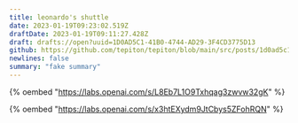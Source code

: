 ```yaml
---
title: leonardo's shuttle
date: 2023-01-19T09:23:02.519Z
draftDate: 2023-01-19T09:11:27.428Z
draft: drafts://open?uuid=1D0AD5C1-41B0-4744-AD29-3F4CD3775D13
github: https://github.com/tepiton/tepiton/blob/main/src/posts/1d0ad5c1-41b0-4744-ad29-3f4cd3775d13.md
newlines: false
summary: "fake summary"
---
```

{% oembed "https://labs.openai.com/s/L8Eb7L1O9Txhqag3zwvw32gK"  %}

{% oembed "https://labs.openai.com/s/x3htEXydm9JtCbys5ZFohRQN"  %}
